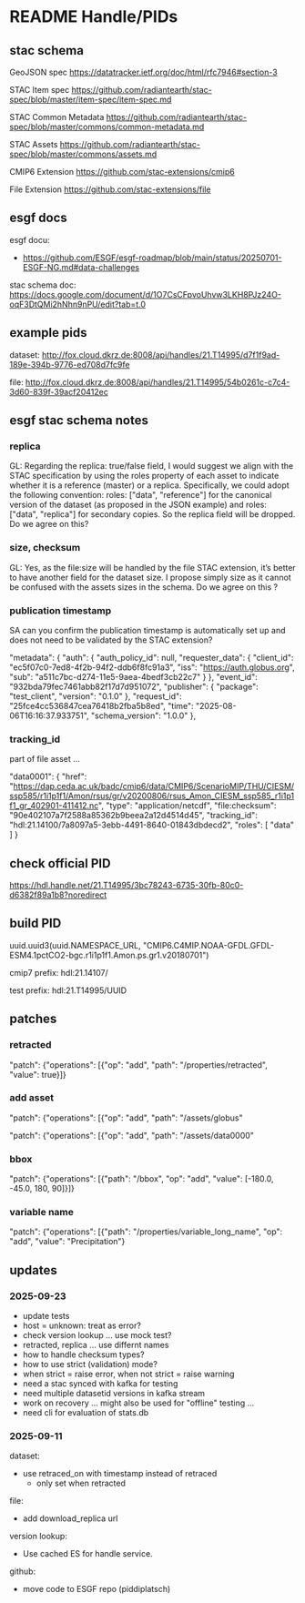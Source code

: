 # README Handle/PIDs

## stac schema

GeoJSON spec
https://datatracker.ietf.org/doc/html/rfc7946#section-3

STAC Item spec
https://github.com/radiantearth/stac-spec/blob/master/item-spec/item-spec.md

STAC Common Metadata
https://github.com/radiantearth/stac-spec/blob/master/commons/common-metadata.md

STAC Assets
https://github.com/radiantearth/stac-spec/blob/master/commons/assets.md

CMIP6 Extension
https://github.com/stac-extensions/cmip6

File Extension
https://github.com/stac-extensions/file



## esgf docs

esgf docu:
* https://github.com/ESGF/esgf-roadmap/blob/main/status/20250701-ESGF-NG.md#data-challenges

stac schema doc:
https://docs.google.com/document/d/1O7CsCFpvoUhvw3LKH8PJz24O-oqF3DtQMi2hNhn9nPU/edit?tab=t.0

## example pids

dataset:
http://fox.cloud.dkrz.de:8008/api/handles/21.T14995/d7f1f9ad-189e-394b-9776-ed708d7fc9fe

file:
http://fox.cloud.dkrz.de:8008/api/handles/21.T14995/54b0261c-c7c4-3d60-839f-39acf20412ec

## esgf stac schema notes

### replica

GL: Regarding the replica: true/false field, I would suggest we align with the STAC specification by using the roles property of each asset to indicate whether it is a reference (master) or a replica. Specifically, we could adopt the following convention: roles: ["data", "reference"] for the canonical version of the dataset (as proposed in the JSON example) and roles: ["data", "replica"] for secondary copies. So the replica field will be dropped. Do we agree on this?

### size, checksum

GL: Yes, as the file:size will be handled by the file STAC extension, it’s better to have another field for the dataset size. I propose simply size as it cannot be confused with the assets sizes in the schema. Do we agree on this ?


### publication timestamp

SA can you confirm the publication timestamp is automatically set up and does not need to be validated by the STAC extension?


 "metadata": {
        "auth": {
            "auth_policy_id": null,
            "requester_data": {
                "client_id": "ec5f07c0-7ed8-4f2b-94f2-ddb6f8fc91a3",
                "iss": "https://auth.globus.org",
                "sub": "a511c7bc-d274-11e5-9aea-4bedf3cb22c7"
            }
        },
        "event_id": "932bda79fec7461abb82f17d7d951072",
        "publisher": {
            "package": "test_client",
            "version": "0.1.0"
        },
        "request_id": "25fce4cc536847cea76418b2fba5b8ed",
        "time": "2025-08-06T16:16:37.933751",
        "schema_version": "1.0.0"
    },

### tracking_id

part of file asset ...

"data0001": {
      "href": "https://dap.ceda.ac.uk/badc/cmip6/data/CMIP6/ScenarioMIP/THU/CIESM/ssp585/r1i1p1f1/Amon/rsus/gr/v20200806/rsus_Amon_CIESM_ssp585_r1i1p1f1_gr_402901-411412.nc",
      "type": "application/netcdf",
      "file:checksum": "90e402107a7f2588a85362b9beea2a12d4514d45",
      "tracking_id": "hdl:21.14100/7a8097a5-3ebb-4491-8640-01843dbdecd2",
      "roles": [
        "data"
      ]
    }





## check official PID

https://hdl.handle.net/21.T14995/3bc78243-6735-30fb-80c0-d6382f89a1b8?noredirect


## build PID

uuid.uuid3(uuid.NAMESPACE_URL, "CMIP6.C4MIP.NOAA-GFDL.GFDL-ESM4.1pctCO2-bgc.r1i1p1f1.Amon.ps.gr1.v20180701")

cmip7 prefix: hdl:21.14107/

test prefix: hdl:21.T14995/UUID

## patches

### retracted

"patch": {"operations": [{"op": "add", "path": "/properties/retracted", "value": true}]}

### add asset

"patch": {"operations": [{"op": "add", "path": "/assets/globus"

"patch": {"operations": [{"op": "add", "path": "/assets/data0000"

### bbox

"patch": {"operations": [{"path": "/bbox", "op": "add", "value": [-180.0, -45.0, 180, 90]}]}

### variable name

 "patch": {"operations": [{"path": "/properties/variable_long_name", "op": "add", "value": "Precipitation"}

## updates

### 2025-09-23

* update tests
* host = unknown: treat as error?
* check version lookup ... use mock test?
* retracted, replica ... use differnt names
* how to handle checksum types?
* how to use strict (validation) mode?
* when strict = raise error, when not strict = raise warning
* need a stac synced with kafka for testing
* need multiple datasetid versions in kafka stream
* work on recovery ... might also be used for "offline" testing ...
* need cli for evaluation of stats.db


### 2025-09-11

dataset:
* use retraced_on with timestamp instead of retraced 
    * only set when retracted

file: 
* add download_replica url

version lookup:
* Use cached ES for handle service.

github:
* move code to ESGF repo (piddiplatsch)